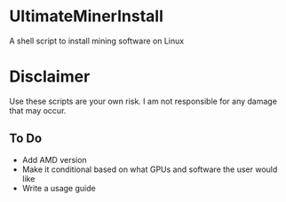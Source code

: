 # UltimateMinerInstall
A shell script to install mining software on Linux

# Disclaimer
Use these scripts are your own risk. I am not responsible for any damage that may occur.

## To Do

* Add AMD version
* Make it conditional based on what GPUs and software the user would like
* Write a usage guide
